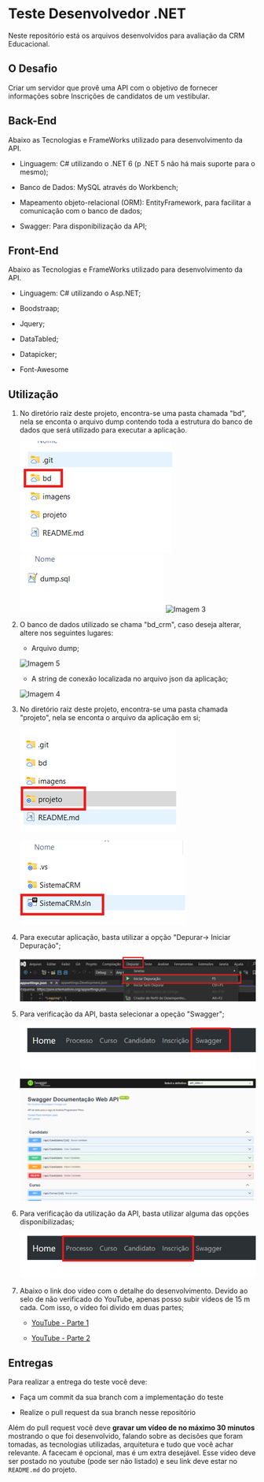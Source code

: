 # Teste Desenvolvedor .NET

Neste repositório está os arquivos desenvolvidos para avaliação da CRM Educacional.

## O Desafio

Criar um servidor que provê uma API com o objetivo de fornecer informações sobre Inscrições de candidatos de um vestibular.

## Back-End

Abaixo as Tecnologias e FrameWorks utilizado para desenvolvimento da API.

* Linguagem: C# utilizando o .NET 6 (p .NET 5 não há mais suporte para o mesmo);

* Banco de Dados: MySQL através do Workbench;

* Mapeamento objeto-relacional (ORM): EntityFramework, para facilitar a comunicação com o banco de dados;

* Swagger: Para disponibilização da API;

## Front-End

Abaixo as Tecnologias e FrameWorks utilizado para desenvolvimento da API.

* Linguagem: C# utilizando o Asp.NET;

* Boodstraap;

* Jquery;

* DataTabled;
  
* Datapicker;

* Font-Awesome
  
## Utilização

1. No diretório raiz deste projeto, encontra-se uma pasta chamada "bd", nela se enconta o arquivo dump contendo toda a estrutura do banco de dados que será utilizado para executar a aplicação.
   
   ![Imagem 1](imagens/banco_1.png)
   ![Imagem 2](imagens/banco_2.png)
   ![Imagem 3](imagens/banco_3.png)

2. O banco de dados utilizado se chama "bd_crm", caso deseja alterar, altere nos seguintes lugares:

   * Arquivo dump;
     
   ![Imagem 5](imagens/banco_5.png)
   
   * A string de conexão localizada no arquivo json da aplicação;
     
   ![Imagem 4](imagens/banco_4.png)

3. No diretório raiz deste projeto, encontra-se uma pasta chamada "projeto", nela se enconta o arquivo da aplicação em si;

   ![Imagem 1](imagens/pro_01.png)

   ![Imagem 1](imagens/pro_02.png)

4. Para executar aplicação, basta utilizar a opção "Depurar-> Iniciar Depuração";

   ![Imagem 1](imagens/app_01.png)

4. Para verificação da API, basta selecionar a opeção "Swagger";
   
   ![Imagem 2](imagens/app_02.png)

   ![Imagem 3](imagens/app_03.png)

5. Para verificação da utilização da API, basta utilizar alguma das opções disponibilizadas;
   
   ![Imagem 4](imagens/app_04.png)

6. Abaixo o link doo vídeo com o detalhe do desenvolvimento. Devido ao selo de não verificado do YouTube, apenas posso subir vídeos de 15 m cada. Com isso, o vídeo foi divido em duas partes;

   * <a href="https://youtu.be/EJplvIq12eg" targent="_blanck">YouTube - Parte 1</a>
   
   * <a href="https://youtu.be/J6cV_eft2uQ" targent="_blanck">YouTube - Parte 2</a>
   
## Entregas

Para realizar a entrega do teste você deve:

* Faça um commit da sua branch com a implementação do teste
  
* Realize o pull request da sua branch nesse repositório

Além do pull request você deve **gravar um vídeo de no máximo 30 minutos** mostrando o que foi desenvolvido, falando sobre as decisões que foram tomadas, as tecnologias utilizadas, arquitetura e tudo que você achar relevante. A facecam é opcional, mas é um extra desejável. Esse vídeo deve ser postado no youtube (pode ser não listado) e seu link deve estar no `README.md` do projeto.

